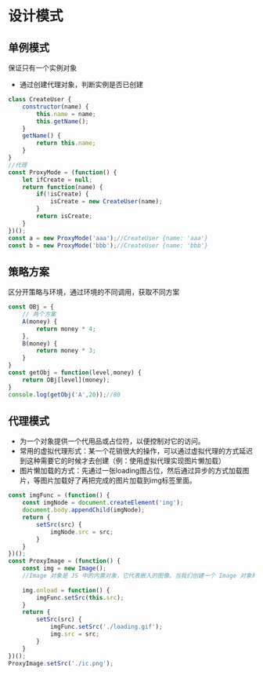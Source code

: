 # 设计模式

## 单例模式
保证只有一个实例对象
* 通过创建代理对象，判断实例是否已创建
```js
class CreateUser {
	constructor(name) {
		this.name = name;
		this.getName();
	}
	getName() {
		return this.name;
	}
}
//代理
const ProxyMode = (function() {
	let ifCreate = null;
	return function(name) {
		if(!isCreate) {
			isCreate = new CreateUser(name);
		}
		return isCreate;
	}
})();
const a = new ProxyMode('aaa');//CreateUser {name: 'aaa'}
const b = new ProxyMode('bbb');//CreateUser {name: 'bbb'}
```

## 策略方案
区分开策略与环境，通过环境的不同调用，获取不同方案
```js
const OBj = {
	// 两个方案
	A(money) {
		return money * 4;
	},
	B(money) {
		return money * 3;
	}
}
const getObj = function(level,money) {
	return OBj[level](money);
}
console.log(getObj('A',20));//80
```

## 代理模式
* 为一个对象提供一个代用品或占位符，以便控制对它的访问。
* 常用的虚拟代理形式：某一个花销很大的操作，可以通过虚拟代理的方式延迟到这种需要它的时候才去创建（例：使用虚拟代理实现图片懒加载）
* 图片懒加载的方式：先通过一张loading图占位，然后通过异步的方式加载图片，等图片加载好了再把完成的图片加载到img标签里面。
```js
const imgFunc = (function() {
    const imgNode = document.createElement('img');
    document.body.appendChild(imgNode);
    return {
        setSrc(src) {
            imgNode.src = src;
        }
    }
})();
const ProxyImage = (function() {
    const img = new Image();
    //Image 对象是 JS 中的内置对象，它代表嵌入的图像。当我们创建一个 Image 对象时，就相当于给浏览器缓存了一张图片，Image 对象也常用来做预加载图片
    
    img.onload = function() {
        imgFunc.setSrc(this.src);
    }
    return {
        setSrc(src) {
            imgFunc.setSrc('./loading.gif');
            img.src = src;
        }
    }
})();
ProxyImage.setSrc('./ic.png');
```
